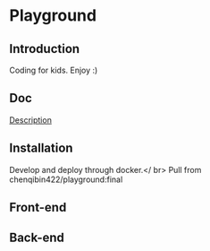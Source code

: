 # Playground

## Introduction

Coding for kids. Enjoy :)

## Doc

[Description](http://47.94.142.165:8088/gitlab/PRJ8_MasterYoda/Playground/wikis/home)

## Installation

Develop and deploy through docker.</ br>
Pull from chenqibin422/playground:final</br>

## Front-end

## Back-end

